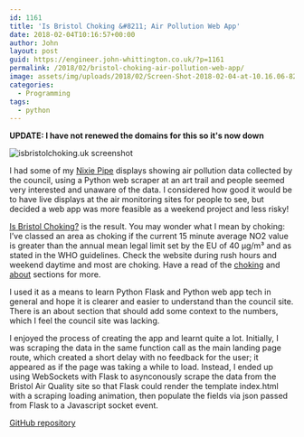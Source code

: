 ```yaml
---
id: 1161
title: 'Is Bristol Choking &#8211; Air Pollution Web App'
date: 2018-02-04T10:16:57+00:00
author: John
layout: post
guid: https://engineer.john-whittington.co.uk/?p=1161
permalink: /2018/02/bristol-choking-air-pollution-web-app/
image: assets/img/uploads/2018/02/Screen-Shot-2018-02-04-at-10.16.06-825x510.png
categories:
  - Programming
tags:
  - python
---
```


__UPDATE: I have not renewed the domains for this so it's now down__

![isbristolchoking.uk screenshot](/assets/img/uploads/2018/02/Screen-Shot-2018-02-04-at-10.16.06-825x510.png)

I had some of my [Nixie Pipe](http://www.nixiepipe.com) displays showing air pollution data collected by the council, using a Python web scraper at an art trail and people seemed very interested and unaware of the data. I considered how good it would be to have live displays at the air monitoring sites for people to see, but decided a web app was more feasible as a weekend project and less risky!

[Is Bristol Choking?](http://isbristolchoking.uk) is the result. You may wonder what I mean by choking: I&#8217;ve classed an area as choking if the current 15 minute average NO2 value is greater than the annual mean legal limit set by the EU of 40 µg/m³ and as stated in the WHO guidelines. Check the website during rush hours and weekend daytime and most are choking. Have a read of the [choking](http://isbristolchoking.uk/#choking?) and [about](http://isbristolchoking.uk/#about) sections for more.

I used it as a means to learn Python Flask and Python web app tech in general and hope it is clearer and easier to understand than the council site. There is an about section that should add some context to the numbers, which I feel the council site was lacking.

I enjoyed the process of creating the app and learnt quite a lot. Initially, I was scraping the data in the same function call as the main landing page route, which created a short delay with no feedback for the user; it appeared as if the page was taking a while to load. Instead, I ended up using WebSockets with Flask to asynconously scrape the data from the Bristol Air Quality site so that Flask could render the template index.html with a scraping loading animation, then populate the fields via json passed from Flask to a Javascript socket event.

[GitHub repository](https://github.com/tuna-f1sh/bristol-choking)
